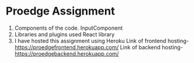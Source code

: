 # Proedge Assignment
1. Components of the code.
   InputComponent
2. Libraries and plugins used
   React library
3. I have hosted this assignment using Heroku
Link of frontend hosting- https://proedgefrontend.herokuapp.com/ 
Link of backend hosting- https://proedgebackend.herokuapp.com/ 
